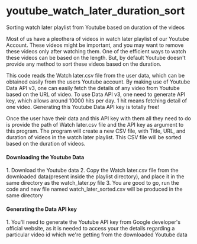 # youtube_watch_later_duration_sort
Sorting watch later playlist from Youtube based on duration of the videos

Most of us have a pleothera of videos in watch later playlist of our Youtube Account. These videos might be important, and you may want to remove these videos only after watching them. 
One of the efficient ways to watch these videos can be based on the length. But, by default Youtube doesn't provide any method to sort these videos based on the duration.

This code reads the Watch later.csv file from the user data, which can be obtained easily from the users Youtube account. 
By making use of Youtube Data API v3, one can easily fetch the details of any video from Youtube based on the URL of video. To use Data API v3, one need to generate API key, which allows around 10000 hits per day. 1 hit means fetching detail of one video. Generating this Youtube Data API key is totally free!

Once the user have their data and this API key with them all they need to do is provide the path of Watch later.csv file and the API key as argument to this program.
The program will create a new CSV file, with Title, URL, and duration of videos in the watch later playlist. This CSV file will be sorted based on the duration of videos.

<h4>Downloading the Youtube Data</h4>
1. Download the Youtube data
2. Copy the Watch later.csv file from the downloaded data(present inside the playlist directory), and place it in the same directory as the watch_later.py file
3. You are good to go, run the code and new file named watch_later_sorted.csv will be produced in the same directory

<h4>Generating the Data API key</h4>
1. You'll need to generate the Youtube API key from Google developer's official website, as it is needed to access your the details regarding a particular video id which we're getting from the downloaded Youtube data
  
